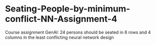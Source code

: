 # Seating-People-by-minimum-conflict-NN-Assignment-4
Course assignment GenAI: 24 persons should be seated in 6 rows and 4 columns in the least conflicting neural network design
